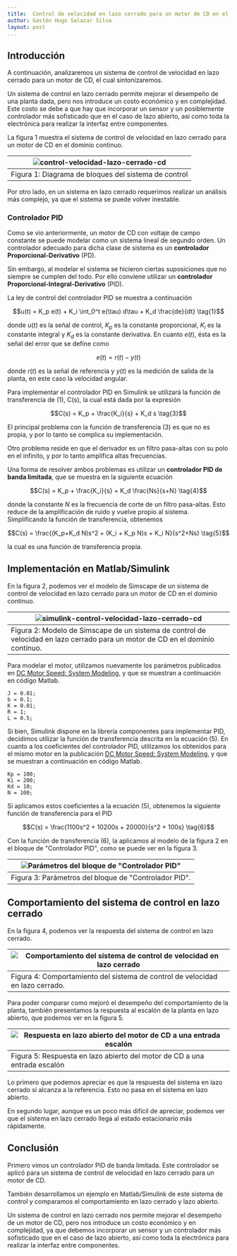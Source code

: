 ```yaml
---
title:  Control de velocidad en lazo cerrado para un motor de CD en el dominio continuo
author: Gastón Hugo Salazar Silva
layout: post
...
```


## Introducción

A continuación, analizaremos un sistema de control de velocidad en lazo cerrado
para un motor de CD, el cual sintonizaremos.

Un sistema de control en lazo cerrado permite mejorar el desempeño de una planta
dada, pero nos introduce un costo económico y en complejidad. Este costo se debe
a que hay que incorporar un sensor y un posiblemente controlador más sofisticado
que en el caso de lazo abierto, así como toda la electrónica para realizar la
interfaz entre componentes.

La figura 1 muestra el sistema de control de velocidad en lazo cerrado para un
motor de CD en el dominio continuo.

|![control-velocidad-lazo-cerrado-cd](../assets/figures/control-velocidad-lazo-cerrado-cd.png)|
|------------------------------------------------------------|
|Figura 1: Diagrama de bloques del sistema de control|

Por otro lado, en un sistema en lazo cerrado requerimos realizar un análisis más
complejo, ya que el sistema se puede volver inestable.

### Controlador PID

Como se vio anteriormente, un motor de CD con voltaje de campo constante se
puede modelar como un sistema lineal de segundo orden. Un controlador adecuado
para dicha clase de sistema es un **controlador Proporcional-Derivativo** (PD).

Sin embargo, al modelar el sistema se hicieron ciertas suposiciones que no
siempre se cumplen del todo. Por ello conviene utilizar un **controlador
Proporcional-Integral-Derivativo** (PID).

La ley de control del controlador PID se muestra a continuación 

$$u(t) = K_p e(t) + K_i \int_0^t e(\tau) d\tau + K_d \frac{de}{dt} \tag{1}$$

donde $u(t)$ es la señal de control, $K_p$ es la constante proporcional, $K_i$
es la constante integral y $K_d$ es la constante derivativa. En cuanto $e(t)$,
ésta es la señal del error que se define como

$$e(t) = r(t) - y(t) \tag{2}$$

donde $r(t)$ es la señal de referencia y $y(t)$ es la medición de salida de la
planta, en este caso la velocidad angular.

Para implementar el controlador PID en Simulink se utilizará la función de
transferencia de (1), C(s), la cual está dada por la expresión

$$C(s) = K_p + \frac{K_i}{s} + K_d s \tag{3}$$

El principal problema con la función de transferencia (3) es que no es propia, y
por lo tanto se complica su implementación.

Otro problema reside en que el derivador es un filtro pasa-altas con su polo en
el infinito, y por lo tanto amplifica altas frecuencias.

Una forma de resolver ambos problemas es utilizar un **controlador PID de banda
limitada**, que se muestra en la siguiente ecuación

$$C(s) = K_p + \frac{K_i}{s} + K_d \frac{Ns}{s+N} \tag{4}$$

donde la constante $N$ es la frecuencia de corte de un filtro pasa-altas. Esto
reduce de la amplificación de ruido y vuelve propio al sistema. Simplificando la
función de transferencia, obtenemos

$$C(s) = \frac{(K_p+K_d N)s^2 + (K_i + K_p N)s + K_i N}{s^2+Ns} \tag{5}$$

la cual es una función de transferencia propia.

## Implementación en Matlab/Simulink

En la figura 2, podemos ver el modelo de Simscape de un sistema de control de
velocidad en lazo cerrado para un motor de CD en el dominio continuo.

|![simulink-control-velocidad-lazo-cerrado-cd](../assets/figures/simulink-control-velocidad-lazo-cerrado-cd.png)|
|---|
|Figura 2: Modelo de Simscape de un sistema de control de velocidad en lazo cerrado para un motor de CD en el dominio continuo.|

Para modelar el motor, utilizamos nuevamente los parámetros publicados en [DC
Motor Speed: System
Modeling](https://ctms.engin.umich.edu/CTMS/index.php?example=MotorSpeed&section=SystemModeling),
y que se muestran a continuación en código Matlab.

~~~
J = 0.01;
b = 0.1;
K = 0.01;
R = 1;
L = 0.5;
~~~

Si bien, Simulink dispone en la librería componentes para implementar PID,
decidimos utilizar la función de transferencia descrita en la ecuación (5). En
cuanto a los coeficientes del controlador PID, utilizamos los obtenidos para el
mismo motor en la publicación [DC Motor Speed: System
Modeling](https://ctms.engin.umich.edu/CTMS/index.php?example=MotorSpeed&section=SystemModeling),
y que se muestran a continuación en código Matlab.

~~~
Kp = 100;
Ki = 200;
Kd = 10;
N = 100;
~~~

Si aplicamos estos coeficientes a la ecuación (5), obtenemos la siguiente
función de transferencia para el PID

$$C(s) = \frac{1100s^2 + 10200s + 20000}{s^2 + 100s} \tag{6}$$                                     

Con la función de transferencia (6), la aplicamos al modelo de la figura 2 en el
bloque de "Controlador PID", como se puede ver en la figura 3.

|![Parámetros del bloque de "Controlador PID"](../assets/figures/parametros-pid.png)|
|---|
|Figura 3: Parámetros del bloque de "Controlador PID".|

## Comportamiento del sistema de control en lazo cerrado

En la figura 4, podemos ver la respuesta del sistema de control en lazo cerrado.

|![Comportamiento del sistema de control de velocidad en lazo cerrado](../assets/figures/control-velocidad-lazo-cerrado-cd-resultado.png)|
|---|
|Figura 4: Comportamiento del sistema de control de velocidad en lazo cerrado.|

Para poder comparar como mejoró el desempeño del comportamiento de la planta,
también presentamos la respuesta al escalón de la planta en lazo abierto, que
podemos ver en la figura 5.

|![Respuesta en lazo abierto del motor de CD a una entrada escalón](../assets/figures/motor-cd-respuesta-escalon.png)|
|---|
|Figura 5: Respuesta en lazo abierto del motor de CD a una entrada escalón|

Lo primero que podemos apreciar es que la respuesta del sistema en lazo cerrado
sí alcanza a la referencia. Esto no pasa en el sistema en lazo abierto.

En segundo lugar, aunque es un poco más difícil de apreciar, podemos ver que el
sistema en lazo cerrado llega al estado estacionario más rápidamente.

## Conclusión

Primero vimos un controlador PID de banda limitada. Este controlador se aplicó
para un sistema de control de velocidad en lazo cerrado para un motor de CD.

También desarrollamos un ejemplo en Matlab/Simulink de este sistema de control y
comparamos el comportamiento en lazo cerrado y lazo abierto.

Un sistema de control en lazo cerrado nos permite mejorar el desempeño de un
motor de CD, pero nos introduce un costo económico y en complejidad, ya que
debemos incorporar un sensor y un controlador más sofisticado que en el caso de
lazo abierto, así como toda la electrónica para realizar la interfaz entre
componentes.

